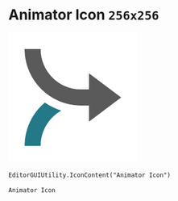 # Animator Icon `256x256`
<img src="/img/Animator%20Icon.png" width=256 height=256>

``` CSharp
EditorGUIUtility.IconContent("Animator Icon")
```
```
Animator Icon
```
